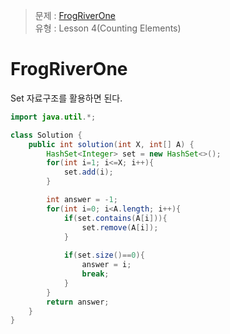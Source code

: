 >  문제 : [FrogRiverOne](https://app.codility.com/programmers/lessons/4-counting_elements/frog_river_one/)</br>
유형 : Lesson 4(Counting Elements) </br>

#  FrogRiverOne
Set 자료구조를 활용하면 된다.

```java
import java.util.*;

class Solution {
    public int solution(int X, int[] A) {
        HashSet<Integer> set = new HashSet<>();
        for(int i=1; i<=X; i++){
            set.add(i);
        }

        int answer = -1;
        for(int i=0; i<A.length; i++){
            if(set.contains(A[i])){
                set.remove(A[i]);
            }
            
            if(set.size()==0){
                answer = i;
                break;
            }
        }
        return answer;
    }
}
```
